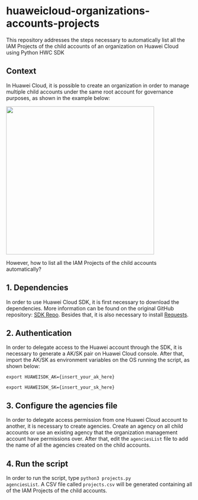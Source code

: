 # huaweicloud-organizations-accounts-projects
This repository addresses the steps necessary to automatically list all the IAM Projects of the child accounts of an organization on Huawei Cloud using Python HWC SDK

## Context
In Huawei Cloud, it is possible to create an organization in order to manage multiple child accounts under the same root account for governance purposes, as shown in the example below:

<img src="https://github.com/user-attachments/assets/3754ec47-c92c-41b0-8307-2f502f0a16fc" width=400>

<p>However, how to list all the IAM Projects of the child accounts automatically?</p>

## 1. Dependencies
In order to use Huawei Cloud SDK, it is first necessary to download the dependencies. More information can be found on the original GitHub repository: <a href="https://github.com/huaweicloud/huaweicloud-sdk-python-v3">SDK Repo</a>. Besides that, it is also necessary to install <a href="https://pypi.org/project/requests/">Requests</a>.

## 2. Authentication
In order to delegate access to the Huawei account through the SDK, it is necessary to generate a AK/SK pair on Huawei Cloud console. After that, import the AK/SK as environment variables on the OS running the script, as shown below:
<p><code>export HUAWEISDK_AK={insert_your_ak_here}</code></p>
<p><code>export HUAWEISDK_SK={insert_your_sk_here}</code></p>

## 3. Configure the agencies file
In order to delegate access permission from one Huawei Cloud account to another, it is necessary to create agencies. Create an agency on all child accounts or use an existing agency that the organization management account have permissions over. After that, edit the <code>agenciesList</code> file to add the name of all the agencies created on the child accounts.

## 4. Run the script
In order to run the script, type <code>python3 projects.py agenciesList</code>. A CSV file called <code>projects.csv</code> will be generated containing all of the IAM Projects of the child accounts.
